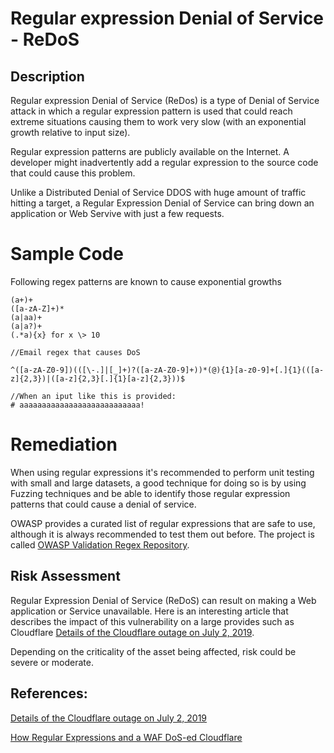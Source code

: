# Regular expression Denial of Service - ReDoS

## Description

Regular expression Denial of Service (ReDos) is a type of Denial of Service attack in which a regular expression pattern is used that could reach extreme situations causing them to work very slow (with an exponential growth relative to input size).

Regular expression patterns are publicly available on the Internet. A developer might inadvertently add a regular expression to the source code that could cause this problem.

Unlike a Distributed Denial of Service DDOS with huge amount of traffic hitting a target, a Regular Expression Denial of Service can bring down an application or Web Servive with just a few requests.


# Sample Code

Following regex patterns are known to cause exponential growths 

```regex
(a+)+
([a-zA-Z]+)*
(a|aa)+
(a|a?)+
(.*a){x} for x \> 10

//Email regex that causes DoS

^([a-zA-Z0-9])(([\-.]|[_]+)?([a-zA-Z0-9]+))*(@){1}[a-z0-9]+[.]{1}(([a-z]{2,3})|([a-z]{2,3}[.]{1}[a-z]{2,3}))$

//When an iput like this is provided:
# aaaaaaaaaaaaaaaaaaaaaaaaaaa!
```

# Remediation

When using regular expressions it's recommended to perform unit testing with small and large datasets, a good technique for doing so is by using Fuzzing techniques and be able to identify those regular expression patterns that could cause a denial of service.

OWASP provides a curated list of regular expressions that are safe to use, although it is always recommended to test them out before. The project is called [OWASP Validation Regex Repository](https://owasp.org/www-community/OWASP_Validation_Regex_Repository).

## Risk Assessment

Regular Expression Denial of Service (ReDoS) can result on making a Web application or Service unavailable. Here is an interesting article that describes the impact of this vulnerability on a large provides such as Cloudflare [Details of the Cloudflare outage on July 2, 2019](https://blog.cloudflare.com/details-of-the-cloudflare-outage-on-july-2-2019/).

Depending on the criticality of the asset being affected, risk could be severe or moderate.

## References:
[Details of the Cloudflare outage on July 2, 2019](https://blog.cloudflare.com/details-of-the-cloudflare-outage-on-july-2-2019/)

[How Regular Expressions and a WAF DoS-ed Cloudflare](https://www.acunetix.com/blog/web-security-zone/regular-expressions-waf-cloudflare/)